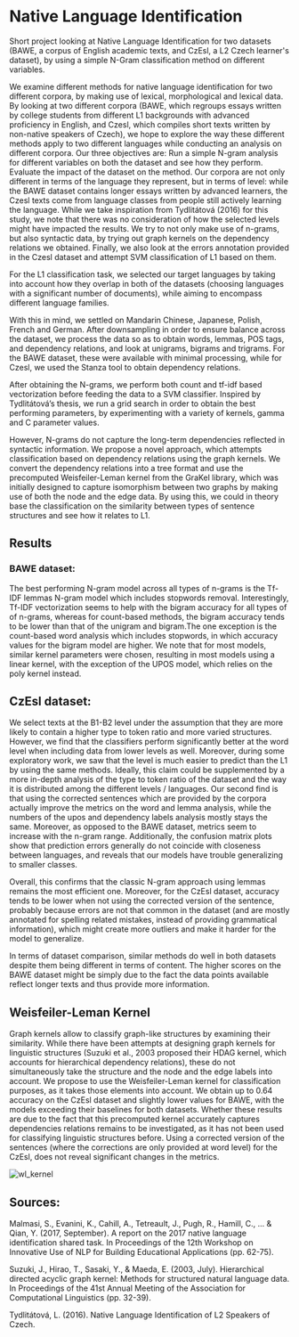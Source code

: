 # Native Language Identification
Short project looking at Native Language Identification for two datasets (BAWE, a corpus of English academic texts, and CzEsl, a L2 Czech learner's dataset), by using a simple N-Gram classification method on different variables. 


We examine different methods for native language identification for two different corpora, by making use of lexical, morphological and lexical data. 
By looking at two different corpora (BAWE, which regroups essays written by college students from different L1 backgrounds with advanced proficiency in English, and Czesl, which compiles short texts written by non-native speakers of Czech), we hope to explore the way these different methods apply to two different languages while conducting an analysis on different corpora. 
Our three objectives are: 
Run a simple N-gram analysis for different variables on both the dataset and see how they perform.
Evaluate the impact of the dataset on the method. Our corpora are not only different in terms of the language they represent, but in terms of level: while the BAWE dataset contains longer essays written by advanced learners, the Czesl texts come from language classes from people still actively learning the language. While we take inspiration from Tydlitátová (2016) for this study, we note that there was no consideration of how the selected levels might have impacted the results. 
We try to not only make use of n-grams, but also syntactic data, by trying out graph kernels on the dependency relations we obtained. 
Finally, we also look at the errors annotation provided in the Czesl dataset and attempt SVM classification of L1 based on them.

For the L1 classification task, we selected our target languages by taking into account how they overlap in both of the datasets (choosing languages with a significant number of documents), while aiming to encompass different language families. 


With this in mind, we settled on Mandarin Chinese, Japanese, Polish, French and German. 
After downsampling in order to ensure balance across the dataset, we process the data so as to obtain words, lemmas, POS tags, and dependency relations, and look at unigrams, bigrams and trigrams. For the BAWE dataset, these were available with minimal processing, while for Czesl, we used the Stanza tool to obtain dependency relations. 

After obtaining the N-grams, we perform both count and tf-idf based vectorization before feeding the data to a SVM classifier. Inspired by Tydlitátová’s thesis, we run a grid search in order to obtain the best performing parameters, by experimenting with a variety of kernels, gamma and C parameter values. 

However, N-grams do not capture the long-term dependencies reflected in syntactic information. We propose a novel approach, which attempts classification based on dependency relations using the graph kernels. We convert the dependency relations into a tree format and use the precomputed Weisfeiler-Leman kernel from the GraKel library, which was initially designed to capture isomorphism between two graphs by making use of both the node and the edge data. By using this, we could in theory base the classification on the similarity between types of sentence structures and see how it relates to L1. 


## Results

### BAWE dataset:

The best performing N-gram model across all types of n-grams is the Tf-IDF lemmas N-gram model which includes stopwords removal. Interestingly, Tf-IDF vectorization seems to help with the bigram accuracy for all types of of n-grams, whereas for count-based methods, the bigram accuracy tends to be lower than that of the unigram and bigram.The one exception is the count-based word analysis which includes stopwords, in which accuracy values for the bigram model are higher. 
We note that for most models, similar kernel parameters were chosen, resulting in most models using a linear kernel, with the exception of the UPOS model, which relies on the poly kernel instead. 

## CzEsl dataset:

We select texts at the B1-B2 level under the assumption that they are more likely to contain a higher type to token ratio and more varied structures. However, we find that the classifiers perform significantly better at the word level when including data from lower levels as well. Moreover, during some exploratory work, we saw that the level is much easier to predict than the L1 by using the same methods. Ideally, this claim could be supplemented by a more in-depth analysis of the type to token ratio of the dataset and the way it is distributed among the different levels / languages. 
Our second find is that using the corrected sentences which are provided by the corpora actually improve the metrics on the word and lemma analysis, while the numbers of the upos and dependency labels analysis mostly stays the same. Moreover, as opposed to the BAWE dataset, metrics seem to increase with the n-gram range. 
Additionally, the confusion matrix plots show that prediction errors generally do not coincide with closeness between languages, and reveals that our models have trouble generalizing to smaller classes. 

Overall, this confirms that the classic N-gram approach using lemmas remains the most efficient one. Moreover, for the CzEsl dataset, accuracy tends to be lower when not using the corrected version of the sentence, probably because errors are not that common in the dataset (and are mostly annotated for spelling related mistakes, instead of providing grammatical information), which might create more outliers and make it harder for the model to generalize. 

In terms of dataset comparison, similar methods do well in both datasets despite them being different in terms of content. The higher scores on the BAWE dataset might be simply due to the fact the data points available reflect longer texts and thus provide more information. 

## Weisfeiler-Leman Kernel

Graph kernels allow to classify graph-like structures by examining their similarity. While there have been attempts at designing graph kernels for linguistic structures (Suzuki et al., 2003 proposed their HDAG kernel, which accounts for hierarchical dependency relations), these do not simultaneously take the structure and the node and the edge labels into account. We propose to use the Weisfeiler-Leman kernel for classification purposes, as it takes those elements into account. We obtain up to 0.64 accuracy on the CzEsl dataset and slightly lower values for BAWE, with the models exceeding their baselines for both datasets. Whether these results are due to the fact that this precomputed kernel accurately captures dependencies relations remains to be investigated, as it has not been used for classifying linguistic structures before. 
Using a corrected version of the sentences (where the corrections are only provided at word level) for the CzEsl, does not reveal significant changes in the metrics. 

![wl_kernel](https://github.com/user-attachments/assets/1abb8a42-a162-41dd-a951-6fb0c51a18ee)



## Sources:

Malmasi, S., Evanini, K., Cahill, A., Tetreault, J., Pugh, R., Hamill, C., ... & Qian, Y. (2017, September). A report on the 2017 native language identification shared task. In Proceedings of the 12th Workshop on Innovative Use of NLP for Building Educational Applications (pp. 62-75).

Suzuki, J., Hirao, T., Sasaki, Y., & Maeda, E. (2003, July). Hierarchical directed acyclic graph kernel: Methods for structured natural language data. In Proceedings of the 41st Annual Meeting of the Association for Computational Linguistics (pp. 32-39).

Tydlitátová, L. (2016). Native Language Identification of L2 Speakers of Czech.
